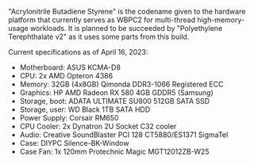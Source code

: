 "Acrylonitrile Butadiene Styrene" is the codename given to the hardware platform that currently serves as WBPC2 for multi-thread high-memory-usage workloads. It is planned to be succeeded by "Polyethylene Terephthalate v2" as it uses some parts from this build.

Current specifications as of April 16, 2023:

- Motherboard: ASUS KCMA-D8
- CPU: 2x AMD Opteron 4386
- Memory: 32GB (4x8GB) Qimonda DDR3-1066 Registered ECC
- Graphics: HP AMD Radeon RX 580 4GB GDDR5 (Samsung)
- Storage, boot: ADATA ULTIMATE SU800 512GB SATA SSD
- Storage, user: WD Black 1TB SATA HDD
- Power Supply: Corsair RM650
- CPU Cooler: 2x Dynatron 2U Socket C32 cooler
- Audio: Creative SoundBlaster PCI 128 CT5880/ES1371 SigmaTel
- Case: DIYPC Silence-BK-Window
- Case Fan: 1x 120mm Protechnic Magic MGT12012ZB-W25


